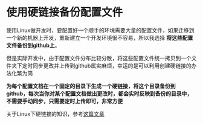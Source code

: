 # 使用硬链接备份配置文件

使用Linux做开发时，要配置好一个顺手的环境需要大量的配置文件，如果迁移到一个新的机器上开发，重新建立一个开发环境很不容易，所以我选择 **将这些配置文件备份到github上**。

但是实际开发中，由于配置文件分布比较分散，将这些配置文件统一拷贝到一个文件夹下定时同步更改并上传到github属实麻烦，幸运的是可以利用创建硬链接的办法化繁为简

**为每个配置文档在一个固定的目录下生成一个硬链接，将这个目录备份到github，每次当你对某个配置文档做出更改时，都会实时反映到备份的目录中，不需要手动同步，只需要定时上传即可，非常方便**

关于Linux下硬链接的知识，参考[这篇文章]()
